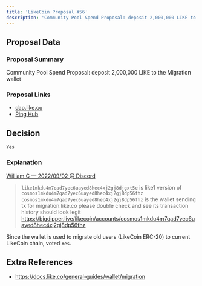 ```yaml
---
title: 'LikeCoin Proposal #56'
description: 'Community Pool Spend Proposal: deposit 2,000,000 LIKE to the Migration wallet'
---
```


## Proposal Data

### Proposal Summary
Community Pool Spend Proposal: deposit 2,000,000 LIKE to the Migration wallet

### Proposal Links
- [dao.like.co](https://dao.like.co/proposals/56)
- [Ping Hub](https://ping.pub/likecoin/gov/56)


## Decision
`Yes`

### Explanation
[William C — 2022/09/02 @ Discord](https://discord.com/channels/763001015712350231/796036074396844052/1015283155743281203)
> `like1mkdu4m7qad7yec6uayed8hec4xj2gj8djgxt5e` is like1 version of `cosmos1mkdu4m7qad7yec6uayed8hec4xj2gj8dp56fhz`
`cosmos1mkdu4m7qad7yec6uayed8hec4xj2gj8dp56fhz` is the wallet sending tx for migration.like.co
please double check and see its transaction history should look legit
https://bigdipper.live/likecoin/accounts/cosmos1mkdu4m7qad7yec6uayed8hec4xj2gj8dp56fhz

Since the wallet is used to migrate old users (LikeCoin ERC-20) to current LikeCoin chain, voted `Yes`.


## Extra References
- https://docs.like.co/general-guides/wallet/migration
